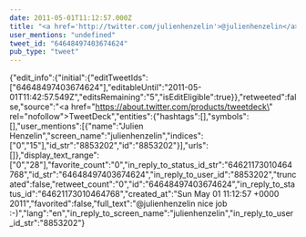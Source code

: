 ```yaml
---
date: 2011-05-01T11:12:57.000Z
title: "<a href='http://twitter.com/julienhenzelin'>@julienhenzelin</a> nice job :-)″"
user_mentions: "undefined"
tweet_id: "64648497403674624"
pub_type: "tweet"
---
```

{"edit_info":{"initial":{"editTweetIds":["64648497403674624"],"editableUntil":"2011-05-01T11:42:57.549Z","editsRemaining":"5","isEditEligible":true}},"retweeted":false,"source":"<a href=\"https://about.twitter.com/products/tweetdeck\" rel=\"nofollow\">TweetDeck</a>","entities":{"hashtags":[],"symbols":[],"user_mentions":[{"name":"Julien Henzelin","screen_name":"julienhenzelin","indices":["0","15"],"id_str":"8853202","id":"8853202"}],"urls":[]},"display_text_range":["0","28"],"favorite_count":"0","in_reply_to_status_id_str":"64621173010464768","id_str":"64648497403674624","in_reply_to_user_id":"8853202","truncated":false,"retweet_count":"0","id":"64648497403674624","in_reply_to_status_id":"64621173010464768","created_at":"Sun May 01 11:12:57 +0000 2011","favorited":false,"full_text":"@julienhenzelin nice job :-)","lang":"en","in_reply_to_screen_name":"julienhenzelin","in_reply_to_user_id_str":"8853202"}
